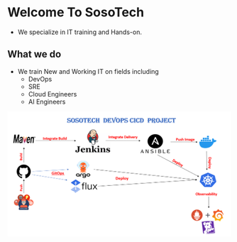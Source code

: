 # Welcome To SosoTech
  - We specialize in IT training and Hands-on.
## What we do
  - We train New and Working IT on fields including
    - DevOps
    - SRE
    - Cloud Engineers
    - AI Engineers

![SosoTechCICI](photos/index/sosotech_architecture_diagram.png)


